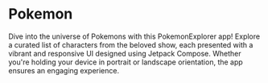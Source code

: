 # Pokemon
Dive into the universe of Pokemons with this PokemonExplorer app! Explore a curated list of characters from the beloved show, each presented with a vibrant and responsive UI designed using Jetpack Compose. Whether you're holding your device in portrait or landscape orientation, the app ensures an engaging experience.
